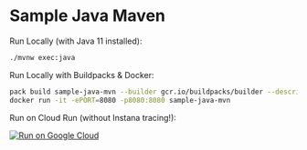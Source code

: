 # Sample Java Maven

Run Locally (with Java 11 installed):

```sh
./mvnw exec:java
```

Run Locally with Buildpacks & Docker:

```sh
pack build sample-java-mvn --builder gcr.io/buildpacks/builder --descriptor project.toml
docker run -it -ePORT=8080 -p8080:8080 sample-java-mvn
```

Run on Cloud Run (without Instana tracing!):

[![Run on Google Cloud](https://deploy.cloud.run/button.svg)](https://deploy.cloud.run)
